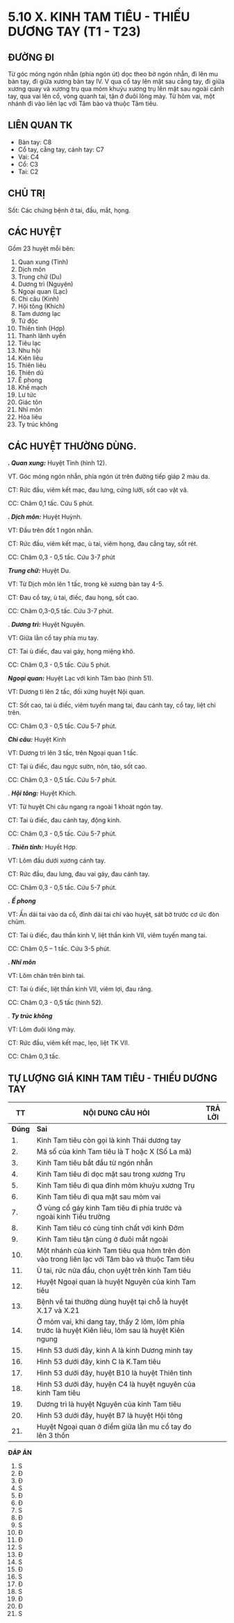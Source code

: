 # 5.10 X. KINH TAM TIÊU - THIẾU DƯƠNG TAY (T1 - T23)

## ĐƯỜNG ĐI

Từ góc móng ngón nhẫn (phía ngón út) dọc theo bờ ngón nhẫn, đi lên mu bàn tay, đi giữa xương bàn tay IV. V qua cổ tay lên mặt sau cẳng tay, đi giữa xương quay và xương trụ qua mỏm khuỷu xương trụ lên mặt sau ngoài cánh tay, qua vai lên cổ, vòng quanh tai, tận ở đuôi lông mày. Từ hõm vai, một nhánh đi vào liên lạc với Tâm bào và thuộc Tâm tiêu.

## LIÊN QUAN TK

- Bàn tay: C8
- Cổ tay, cẳng tay, cánh tay: C7
- Vai: C4
- Cổ: C3
- Tai: C2

## CHỦ TRỊ

Sốt: Các chứng bệnh ở tai, đầu, mắt, họng.

## CÁC HUYỆT

Gồm 23 huyệt mỗi bên:

1. Quan xung (Tỉnh)
2. Dịch môn
3. Trung chữ (Du)
4. Dương trì (Nguyên)
5. Ngoại quan (Lạc)
6. Chi câu (Kinh)
7. Hội tông (Khích)
8. Tam dương lạc
9. Tứ độc
10. Thiên tỉnh (Hợp)
11. Thanh lãnh uyển
12. Tiêu lạc
13. Nhu hội
14. Kiên liêu
15. Thiên liêu
16. Thiên dũ
17. Ế phong
18. Khế mạch
19. Lư tức
20. Giác tôn
21. Nhĩ môn
22. Hòa liêu
23. Ty trúc không

## CÁC HUYỆT THƯỜNG DÙNG.

_**. Quan xung:**_ Huyệt Tỉnh (hình 12).

VT. Góc móng ngón nhẫn, phía ngón út trên đường tiếp giáp 2 màu da.

CT: Rức đầu, viêm kết mạc, đau lưng, cứng lưỡi, sốt cao vật vã.

CC: Châm 0,1 tấc. Cứu 5 phút.

_**. Dịch môn:**_ Huyệt Huỳnh.

VT: Đầu trên đốt 1 ngón nhẫn.

CT: Rức đầu, viêm kết mạc, ù tai, viêm họng, đau cẳng tay, sốt rét.

CC: Châm 0,3 - 0,5 tấc. Cứu 3-7 phút

_**Trung chữ:**_ Huyệt Du.

VT: Từ Dịch môn lên 1 tấc, trong kẽ xương bàn tay 4-5.

CT: Đau cổ tay, ù tai, điếc, đau họng, sốt cao.

CC: Châm 0,3-0,5 tấc. Cứu 3-7 phút.

. _**Dương trì:**_ Huyệt Nguyên.

VT: Giữa lằn cổ tay phía mu tay.

CT: Tai ù điếc, đau vai gáy, họng miệng khô.

CC: Châm 0,3 - 0,5 tấc. Cứu 5 phút.

_**Ngoại quan:**_ Huyệt Lạc với kinh Tâm bào (hình 51).

VT: Dương tì lên 2 tấc, đối xứng huyệt Nội quan.

CT: Sốt cao, tai ù điếc, viêm tuyến mang tai, đau cánh tay, cổ tay, liệt chi trên.

CC: Châm 0,3 - 0,5 tấc. Cứu 5-7 phút.

_**Chi câu:**_ Huyệt Kinh

VT: Dương trì lên 3 tấc, trên Ngoại quan 1 tấc.

CT: Tại ù điếc, đau ngực sườn, nôn, táo, sốt cao.

CC: Châm 0,3 - 0,5 tấc. Cứu 5-7 phút.

. _**Hội tông:**_ Huyệt Khích.

VT: Từ huyệt Chi câu ngang ra ngoài 1 khoát ngón tay.

CT: Tai ù điếc, đau cánh tay, động kinh.

CC: Châm 0,3 - 0,5 tấc. Cứu 5-7 phút.

. _**Thiên tỉnh:**_ Huyết Hợp.

VT: Lõm đầu dưới xương cánh tay.

CT: Rức đầu, đau lưng, đau vai gáy, đau cánh tay.

CC: Châm 0,3 - 0,5 tấc. Cứu 5-7 phút.

_**.**_ _**Ế phong**_

VT: Ấn dái tai vào da cổ, đỉnh dái tai chỉ vào huyệt, sát bờ trước cơ ức đòn chũm.

CT: Tai ù điếc, đau thần kinh V, liệt thần kinh VII, viêm tuyến mang tai.

CC: Châm 0,5 – 1 tấc. Cứu 3-5 phút.

_**. Nhĩ môn**_

VT: Lõm chân trên bình tai.

CT: Tai ù điếc, liệt thần kinh VII, viêm lợi, đau răng.

CC: Châm 0,3 - 0,5 tấc (hình 52).

. _**Ty trúc không**_

VT: Lõm đuôi lông mày.

CT: Rức đầu, viêm kết mạc, lẹo, liệt TK VII.

CC: Châm 0,3 tấc.

## TỰ LƯỢNG GIÁ KINH TAM TIÊU - THIẾU DƯƠNG TAY

| **TT**| **NỘI DUNG CÂU HỎI**| **TRẢ LỜI**|
| --- | --- | --- |
| **Đúng**| **Sai**|
| 1. | Kinh Tam tiêu còn gọi là kinh Thái dương tay |
| 2. | Mã số của kinh Tam tiêu là T hoặc X (Số La mã) |
| 3. | Kinh Tam tiêu bắt đầu từ ngón nhẫn |
| 4. | Kinh Tam tiêu đi dọc mặt sau trong xương Trụ |
| 5. | Kinh Tam tiêu đi qua đỉnh mỏm khuỷu xương Trụ |
| 6. | Kinh Tam tiêu đi qua mặt sau mỏm vai |
| 7. | Ở vùng cổ gáy kinh Tam tiêu đi phía trước và ngoài kinh Tiểu trường |
| 8. | Kinh Tam tiêu có cùng tính chất với kinh Đởm |
| 9. | Kinh Tam tiêu tận cùng ở đuôi mắt ngoài |
| 10. | Một nhánh của kinh Tam tiêu qua hõm trên đòn vào trong liên lạc với Tâm bào và thuộc Tam tiêu |
| 11. | Ù tai, rức nửa đầu, chọn uyệt trên kinh Tam tiêu |
| 12. | Huyệt Ngoại quan là huyệt Nguyên của kinh Tam tiêu |
| 13. | Bệnh về tai thường dùng huyệt tại chỗ là huyệt X.17 và X.21 |
| 14. | Ở mỏm vai, khi dang tay, thấy 2 lõm, lõm phía trước là huyệt Kiên liêu, lõm sau là huyệt Kiên ngung |
| 15. | Hình 53 dưới đây, kinh A là kinh Dương minh tay |
| 16. | Hình 53 dưới đây, kinh C là K.Tam tiêu |
| 17. | Hình 53 dưới đây, huyệt B10 là huyệt Thiên tỉnh |
| 18. | Hình 53 dưới đây, huyện C4 là huyệt nguyên của kinh Tam tiêu |
| 19. | Dương trì là huyệt Nguyên của kinh Tam tiêu |
| 20. | Hình 53 dưới đây, huyệt B7 là huyệt Hội tông |
| 21. | Huyệt Ngoại quan ở điểm giữa lằn mu cổ tay đo lên 3 thốn |


**ĐÁP ÁN**

1. S
2. Đ
3. Đ
4. S
5. Đ
6. Đ
7. S
8. Đ
9. S
10. Đ
11. Đ
12. S
13. Đ
14. S
15. Đ
16. S
17. Đ
18. S
19. Đ
20. Đ
21. S

